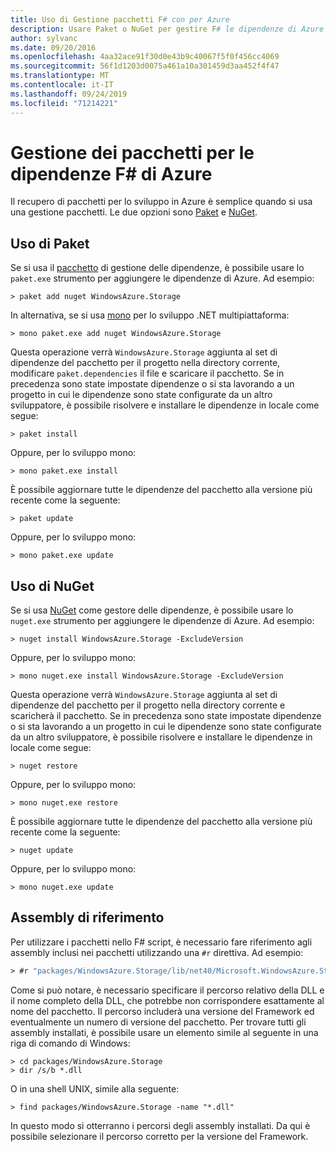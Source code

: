 ```yaml
---
title: Uso di Gestione pacchetti F# con per Azure
description: Usare Paket o NuGet per gestire F# le dipendenze di Azure
author: sylvanc
ms.date: 09/20/2016
ms.openlocfilehash: 4aa32ace91f30d0e43b9c40067f5f0f456cc4069
ms.sourcegitcommit: 56f1d1203d0075a461a10a301459d3aa452f4f47
ms.translationtype: MT
ms.contentlocale: it-IT
ms.lasthandoff: 09/24/2019
ms.locfileid: "71214221"
---
```

# <a name="package-management-for-f-azure-dependencies"></a>Gestione dei pacchetti per le dipendenze F# di Azure

Il recupero di pacchetti per lo sviluppo in Azure è semplice quando si usa una gestione pacchetti. Le due opzioni sono [Paket](https://fsprojects.github.io/Paket/) e [NuGet](https://www.nuget.org/).

## <a name="using-paket"></a>Uso di Paket

Se si usa il [pacchetto](https://fsprojects.github.io/Paket/) di gestione delle dipendenze, è possibile usare lo `paket.exe` strumento per aggiungere le dipendenze di Azure. Ad esempio:

```console
> paket add nuget WindowsAzure.Storage
```

In alternativa, se si usa [mono](https://www.mono-project.com/) per lo sviluppo .NET multipiattaforma:

```console
> mono paket.exe add nuget WindowsAzure.Storage
```

Questa operazione verrà `WindowsAzure.Storage` aggiunta al set di dipendenze del pacchetto per il progetto nella directory corrente, modificare `paket.dependencies` il file e scaricare il pacchetto. Se in precedenza sono state impostate dipendenze o si sta lavorando a un progetto in cui le dipendenze sono state configurate da un altro sviluppatore, è possibile risolvere e installare le dipendenze in locale come segue:

```console
> paket install
```

Oppure, per lo sviluppo mono:

```console
> mono paket.exe install
```

È possibile aggiornare tutte le dipendenze del pacchetto alla versione più recente come la seguente:

```console
> paket update
```

Oppure, per lo sviluppo mono:

```console
> mono paket.exe update
```

## <a name="using-nuget"></a>Uso di NuGet

Se si usa [NuGet](https://www.nuget.org/) come gestore delle dipendenze, è possibile usare lo `nuget.exe` strumento per aggiungere le dipendenze di Azure. Ad esempio:

```console
> nuget install WindowsAzure.Storage -ExcludeVersion
```

Oppure, per lo sviluppo mono:

```console
> mono nuget.exe install WindowsAzure.Storage -ExcludeVersion
```

Questa operazione verrà `WindowsAzure.Storage` aggiunta al set di dipendenze del pacchetto per il progetto nella directory corrente e scaricherà il pacchetto. Se in precedenza sono state impostate dipendenze o si sta lavorando a un progetto in cui le dipendenze sono state configurate da un altro sviluppatore, è possibile risolvere e installare le dipendenze in locale come segue:

```console
> nuget restore
```

Oppure, per lo sviluppo mono:

```console
> mono nuget.exe restore
```

È possibile aggiornare tutte le dipendenze del pacchetto alla versione più recente come la seguente:

```console
> nuget update
```

Oppure, per lo sviluppo mono:

```console
> mono nuget.exe update
```

## <a name="referencing-assemblies"></a>Assembly di riferimento

Per utilizzare i pacchetti nello F# script, è necessario fare riferimento agli assembly inclusi nei pacchetti utilizzando una `#r` direttiva. Ad esempio:

```fsharp
> #r "packages/WindowsAzure.Storage/lib/net40/Microsoft.WindowsAzure.Storage.dll"
```

Come si può notare, è necessario specificare il percorso relativo della DLL e il nome completo della DLL, che potrebbe non corrispondere esattamente al nome del pacchetto. Il percorso includerà una versione del Framework ed eventualmente un numero di versione del pacchetto. Per trovare tutti gli assembly installati, è possibile usare un elemento simile al seguente in una riga di comando di Windows:

```console
> cd packages/WindowsAzure.Storage
> dir /s/b *.dll
```

O in una shell UNIX, simile alla seguente:

```console
> find packages/WindowsAzure.Storage -name "*.dll"
```

In questo modo si otterranno i percorsi degli assembly installati. Da qui è possibile selezionare il percorso corretto per la versione del Framework.
